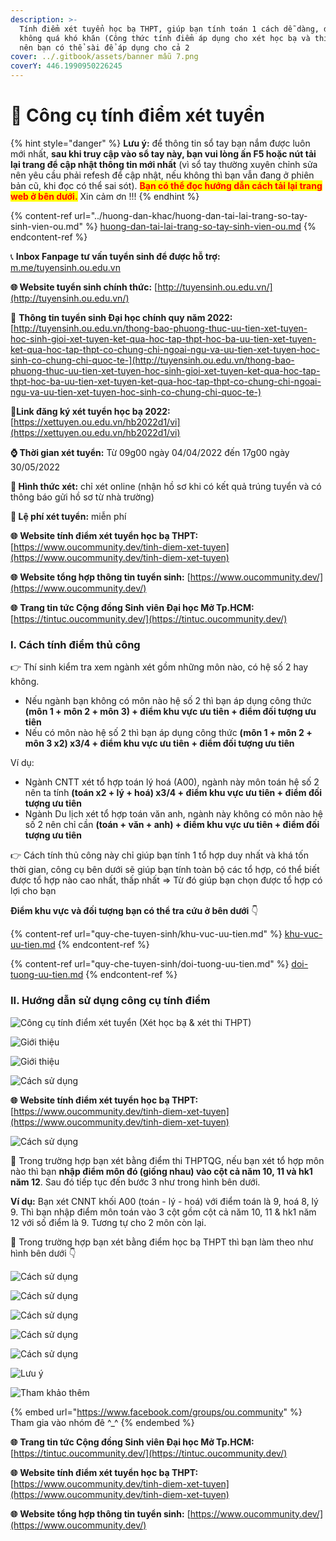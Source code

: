 ```yaml
---
description: >-
  Tính điểm xét tuyển học bạ THPT, giúp bạn tính toán 1 cách dễ dàng, đơn giản,
  không quá khó khăn (Công thức tính điểm áp dụng cho xét học bạ và thi THPTQG)
  nên bạn có thể sài để áp dụng cho cả 2
cover: ../.gitbook/assets/banner mẫu 7.png
coverY: 446.1990950226245
---
```


# 📱 Công cụ tính điểm xét tuyển

{% hint style="danger" %}
**Lưu ý:** để thông tin sổ tay bạn nắm được luôn mới nhất, **sau khi truy cập vào sổ tay này, bạn vui lòng ấn F5 hoặc nút tải lại trang để cập nhật thông tin mới nhất** (vì sổ tay thường xuyên chỉnh sửa nên yêu cầu phải refesh để cập nhật, nếu không thì bạn vẫn đang ở phiên bản cũ, khi đọc có thể sai sót). <mark style="color:red;">**Bạn có thể đọc hướng dẫn cách tải lại trang web ở bên dưới.**</mark> Xin cảm ơn !!!
{% endhint %}

{% content-ref url="../huong-dan-khac/huong-dan-tai-lai-trang-so-tay-sinh-vien-ou.md" %}
[huong-dan-tai-lai-trang-so-tay-sinh-vien-ou.md](../huong-dan-khac/huong-dan-tai-lai-trang-so-tay-sinh-vien-ou.md)
{% endcontent-ref %}

📞 **Inbox Fanpage tư vấn tuyển sinh để được hỗ trợ:** [m.me/tuyensinh.ou.edu.vn](https://m.me/tuyensinh.ou.edu.vn)

**🌐 Website tuyển sinh chính thức:** [http://tuyensinh.ou.edu.vn/](http://tuyensinh.ou.edu.vn/)

🔗 **Thông tin tuyển sinh Đại học chính quy năm 2022:** [http://tuyensinh.ou.edu.vn/thong-bao-phuong-thuc-uu-tien-xet-tuyen-hoc-sinh-gioi-xet-tuyen-ket-qua-hoc-tap-thpt-hoc-ba-uu-tien-xet-tuyen-ket-qua-hoc-tap-thpt-co-chung-chi-ngoai-ngu-va-uu-tien-xet-tuyen-hoc-sinh-co-chung-chi-quoc-te-](http://tuyensinh.ou.edu.vn/thong-bao-phuong-thuc-uu-tien-xet-tuyen-hoc-sinh-gioi-xet-tuyen-ket-qua-hoc-tap-thpt-hoc-ba-uu-tien-xet-tuyen-ket-qua-hoc-tap-thpt-co-chung-chi-ngoai-ngu-va-uu-tien-xet-tuyen-hoc-sinh-co-chung-chi-quoc-te-)

🔗**Link đăng ký xét tuyển học bạ 2022:** [https://xettuyen.ou.edu.vn/hb2022d1/vi](https://xettuyen.ou.edu.vn/hb2022d1/vi)

**⌚ Thời gian xét tuyển:** Từ 09g00 ngày 04/04/2022 đến 17g00 ngày 30/05/2022&#x20;

**📌 Hình thức xét:** chỉ xét online (nhận hồ sơ khi có kết quả trúng tuyển và có thông báo gửi hồ sơ từ nhà trường)

**📌 Lệ phí xét tuyển:** miễn phí

**🌐** **Website tính điểm xét tuyển học bạ THPT:** [https://www.oucommunity.dev/tinh-diem-xet-tuyen](https://www.oucommunity.dev/tinh-diem-xet-tuyen)

**🌐** **Website tổng hợp thông tin tuyển sinh:** [https://www.oucommunity.dev/](https://www.oucommunity.dev/)

**🌐** **Trang tin tức Cộng đồng Sinh viên Đại học Mở Tp.HCM:** [https://tintuc.oucommunity.dev/](https://tintuc.oucommunity.dev/)

### I. Cách tính điểm thủ công <a href="#heading-i-cach-tinh-diem-thu-cong" id="heading-i-cach-tinh-diem-thu-cong"></a>

👉 Thí sinh kiểm tra xem ngành xét gồm những môn nào, có hệ số 2 hay không.

* Nếu ngành bạn không có môn nào hệ số 2 thì bạn áp dụng công thức **(môn 1 + môn 2 + môn 3) + điểm khu vực ưu tiên + điểm đối tượng ưu tiên**
* Nếu có môn nào hệ số 2 thì bạn áp dụng công thức **(môn 1 + môn 2 + môn 3 x2) x3/4 + điểm khu vực ưu tiên + điểm đối tượng ưu tiên**

Ví dụ:

* Ngành CNTT xét tổ hợp toán lý hoá (A00), ngành này môn toán hệ số 2 nên ta tính **(toán x2 + lý + hoá) x3/4 + điểm khu vực ưu tiên + điểm đối tượng ưu tiên**
* Ngành Du lịch xét tổ hợp toán văn anh, ngành này không có môn nào hệ số 2 nên chỉ cần **(toán + văn + anh) + điểm khu vực ưu tiên + điểm đối tượng ưu tiên**

👉 Cách tính thủ công này chỉ giúp bạn tính 1 tổ hợp duy nhất và khá tốn thời gian, công cụ bên dưới sẽ giúp bạn tính toàn bộ các tổ hợp, có thể biết được tổ hợp nào cao nhất, thấp nhất => Từ đó giúp bạn chọn được tổ hợp có lợi cho bạn

**Điểm khu vực và đối tượng bạn có thể tra cứu ở bên dưới** 👇

{% content-ref url="quy-che-tuyen-sinh/khu-vuc-uu-tien.md" %}
[khu-vuc-uu-tien.md](quy-che-tuyen-sinh/khu-vuc-uu-tien.md)
{% endcontent-ref %}

{% content-ref url="quy-che-tuyen-sinh/doi-tuong-uu-tien.md" %}
[doi-tuong-uu-tien.md](quy-che-tuyen-sinh/doi-tuong-uu-tien.md)
{% endcontent-ref %}

### II. Hướng dẫn sử dụng công cụ tính điểm <a href="#heading-ii-huong-dan-su-dung-cong-cu-tinh-diem" id="heading-ii-huong-dan-su-dung-cong-cu-tinh-diem"></a>

![Công cụ tính điểm xét tuyển (Xét học bạ & xét thi THPT)](<../.gitbook/assets/1 (1).png>)

![Giới thiệu](../.gitbook/assets/2.png)

![Giới thiệu](<../.gitbook/assets/3 (1).png>)

![Cách sử dụng](<../.gitbook/assets/4 (1).png>)

**🌐** **Website tính điểm xét tuyển học bạ THPT:** [https://www.oucommunity.dev/tinh-diem-xet-tuyen](https://www.oucommunity.dev/tinh-diem-xet-tuyen)

![Cách sử dụng](<../.gitbook/assets/5 (1).png>)

📌 Trong trường hợp bạn xét bằng điểm thi THPTQG, nếu bạn xét tổ hợp môn nào thì bạn **nhập điểm môn đó (giống nhau) vào cột cả năm 10, 11 và hk1 năm 12**. Sau đó tiếp tục đến bước 3 như trong hình bên dưới.

**Ví dụ:** Bạn xét CNNT khối A00 (toán - lý - hoá) với điểm toán là 9, hoá 8, lý 9. Thì bạn nhập điểm môn toán vào 3 cột gồm cột cả năm 10, 11 & hk1 năm 12 với số điểm là 9. Tương tự cho 2 môn còn lại.

📌 Trong trường hợp bạn xét bằng điểm học bạ THPT thì bạn làm theo như hình bên dưới 👇

![Cách sử dụng](<../.gitbook/assets/6 (1).png>)

![Cách sử dụng](../.gitbook/assets/7.png)

![Cách sử dụng](../.gitbook/assets/8.png)

![Cách sử dụng](../.gitbook/assets/9.png)

![Cách sử dụng](../.gitbook/assets/10.png)

![Lưu ý](<../.gitbook/assets/11 (1).png>)

![Tham khảo thêm](../.gitbook/assets/11.png)

{% embed url="https://www.facebook.com/groups/ou.community" %}
Tham gia vào nhóm đê ^\_^
{% endembed %}

**🌐** **Trang tin tức Cộng đồng Sinh viên Đại học Mở Tp.HCM:** [https://tintuc.oucommunity.dev/](https://tintuc.oucommunity.dev/)

**🌐** **Website tính điểm xét tuyển học bạ THPT:** [https://www.oucommunity.dev/tinh-diem-xet-tuyen](https://www.oucommunity.dev/tinh-diem-xet-tuyen)

**🌐** **Website tổng hợp thông tin tuyển sinh:** [https://www.oucommunity.dev/](https://www.oucommunity.dev/)
